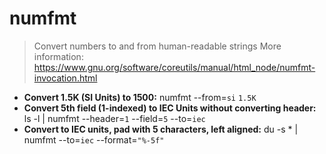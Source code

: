 # numfmt
> Convert numbers to and from human-readable strings
> More information: <https://www.gnu.org/software/coreutils/manual/html_node/numfmt-invocation.html>
- **Convert 1.5K (SI Units) to 1500:**
numfmt --from=`si` `1.5K`
- **Convert 5th field (1-indexed) to IEC Units without converting header:**
ls -l | numfmt --header=`1` --field=`5` --to=`iec`
- **Convert to IEC units, pad with 5 characters, left aligned:**
du -s * | numfmt --to=`iec` --format=`"%-5f"`
